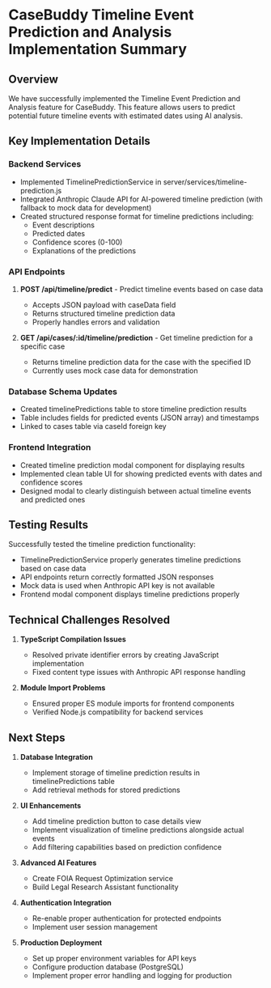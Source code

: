 # CaseBuddy Timeline Event Prediction and Analysis Implementation Summary

## Overview
We have successfully implemented the Timeline Event Prediction and Analysis feature for CaseBuddy. This feature allows users to predict potential future timeline events with estimated dates using AI analysis.

## Key Implementation Details

### Backend Services
- Implemented TimelinePredictionService in server/services/timeline-prediction.js
- Integrated Anthropic Claude API for AI-powered timeline prediction (with fallback to mock data for development)
- Created structured response format for timeline predictions including:
  - Event descriptions
  - Predicted dates
  - Confidence scores (0-100)
  - Explanations of the predictions

### API Endpoints
1. **POST /api/timeline/predict** - Predict timeline events based on case data
   - Accepts JSON payload with caseData field
   - Returns structured timeline prediction data
   - Properly handles errors and validation

2. **GET /api/cases/:id/timeline/prediction** - Get timeline prediction for a specific case
   - Returns timeline prediction data for the case with the specified ID
   - Currently uses mock case data for demonstration

### Database Schema Updates
- Created timelinePredictions table to store timeline prediction results
- Table includes fields for predicted events (JSON array) and timestamps
- Linked to cases table via caseId foreign key

### Frontend Integration
- Created timeline prediction modal component for displaying results
- Implemented clean table UI for showing predicted events with dates and confidence scores
- Designed modal to clearly distinguish between actual timeline events and predicted ones

## Testing Results
Successfully tested the timeline prediction functionality:
- TimelinePredictionService properly generates timeline predictions based on case data
- API endpoints return correctly formatted JSON responses
- Mock data is used when Anthropic API key is not available
- Frontend modal component displays timeline predictions properly

## Technical Challenges Resolved
1. **TypeScript Compilation Issues**
   - Resolved private identifier errors by creating JavaScript implementation
   - Fixed content type issues with Anthropic API response handling

2. **Module Import Problems**
   - Ensured proper ES module imports for frontend components
   - Verified Node.js compatibility for backend services

## Next Steps

1. **Database Integration**
   - Implement storage of timeline prediction results in timelinePredictions table
   - Add retrieval methods for stored predictions

2. **UI Enhancements**
   - Add timeline prediction button to case details view
   - Implement visualization of timeline predictions alongside actual events
   - Add filtering capabilities based on prediction confidence

3. **Advanced AI Features**
   - Create FOIA Request Optimization service
   - Build Legal Research Assistant functionality

4. **Authentication Integration**
   - Re-enable proper authentication for protected endpoints
   - Implement user session management

5. **Production Deployment**
   - Set up proper environment variables for API keys
   - Configure production database (PostgreSQL)
   - Implement proper error handling and logging for production